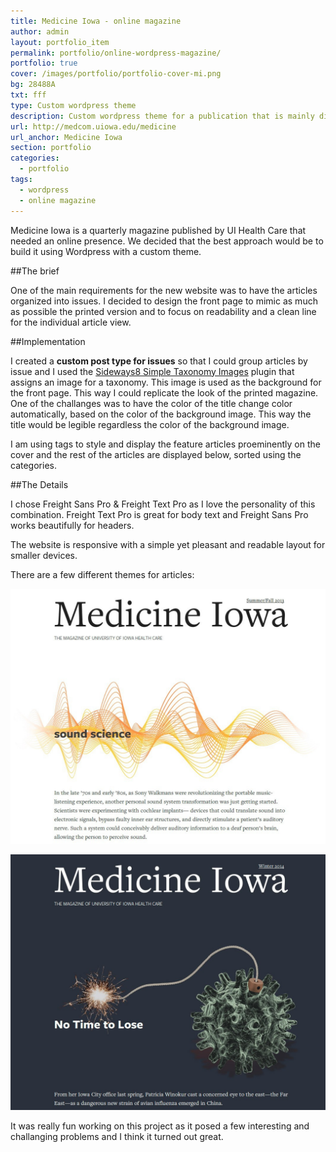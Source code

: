 ```yaml
---
title: Medicine Iowa - online magazine
author: admin
layout: portfolio_item
permalink: portfolio/online-wordpress-magazine/
portfolio: true
cover: /images/portfolio/portfolio-cover-mi.png
bg: 28488A
txt: fff
type: Custom wordpress theme
description: Custom wordpress theme for a publication that is mainly distributed in a print format.
url: http://medcom.uiowa.edu/medicine
url_anchor: Medicine Iowa
section: portfolio
categories:
  - portfolio
tags:
  - wordpress
  - online magazine
---
```


Medicine Iowa is a quarterly magazine published by UI Health Care that needed an online presence. We decided that the best approach would be to 
build it using Wordpress with a custom theme.

##The brief 

One of the main requirements for the new website was to have the articles organized into issues. I decided to design the front page to mimic as much as possible the printed version and to focus on readability and a clean line for the individual article view.

##Implementation

I created a <strong>custom post type for issues</strong> so that I could group articles by issue and I used the [Sideways8 Simple Taxonomy Images][1] plugin that assigns an image for a taxonomy. This image is used as the background for the front page. This way I could replicate the look of the printed magazine. One of the challanges was to have the color of the title change color automatically, based on the color of the background image. This way the title would be legible regardless the color of the background image. 

I am using tags to style and display the feature articles proeminently on the cover and the rest of the articles are displayed below, sorted using the categories.

##The Details

I chose Freight Sans Pro & Freight Text Pro as I love the personality of this combination. Freight Text Pro is great for body text and Freight Sans Pro works beautifully for headers.

The website is responsive with a simple yet pleasant and readable layout for smaller devices. 

There are a few different themes for articles:

![Light article theme](/images/portfolio/portfolio-mi-1.jpg)

![Light article theme](/images/portfolio/portfolio-mi-2.jpg)

It was really fun working on this project as it posed a few interesting and challanging problems and I think it turned out great.

[1]:https://wordpress.org/plugins/s8-simple-taxonomy-images/